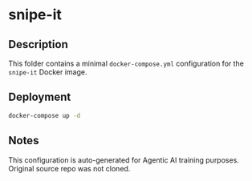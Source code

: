 # snipe-it

## Description
This folder contains a minimal `docker-compose.yml` configuration for the `snipe-it` Docker image.

## Deployment
```bash
docker-compose up -d
```

## Notes
This configuration is auto-generated for Agentic AI training purposes. Original source repo was not cloned.
